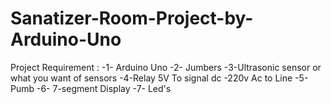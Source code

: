 # Sanatizer-Room-Project-by-Arduino-Uno
Project Requirement : 
-1- Arduino Uno 
-2- Jumbers
-3-Ultrasonic sensor or what you want of sensors
-4-Relay 5V To signal dc -220v Ac to Line 
-5-Pumb 
-6- 7-segment Display
-7- Led's
